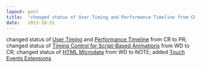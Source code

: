 ```yaml
---
layout: post
title:  "changed status of User Timing and Performance Timeline from CR to PR; changed status of Timing Control for Script-Based Animations from WD to CR; changed status of HTML Microdata from WD to NOTE; added Touch Events Extensions"
date:   2013-10-31
---
```


changed status of [User Timing](/spec/user-timing) and [Performance Timeline](/spec/performance-timeline) from CR to PR; changed status of [Timing Control for Script-Based Animations](/spec/animation-timing) from WD to CR; changed status of [HTML Microdata](/spec/microdata) from WD to NOTE; added [Touch Events Extensions](/spec/touch-events-extensions)

